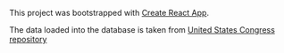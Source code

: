 This project was bootstrapped with [Create React App](https://github.com/facebookincubator/create-react-app).

The data loaded into the database is taken from [United States Congress repository](https://github.com/unitedstates/congress)
